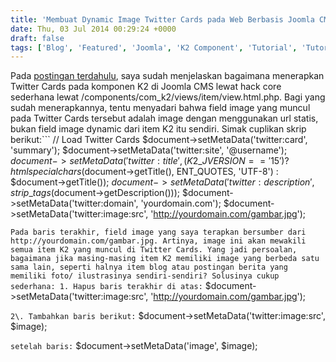 ```yaml
---
title: 'Membuat Dynamic Image Twitter Cards pada Web Berbasis Joomla CMS + K2 Component'
date: Thu, 03 Jul 2014 00:29:24 +0000
draft: false
tags: ['Blog', 'Featured', 'Joomla', 'K2 Component', 'Tutorial', 'Tutorial', 'Twitter Cards']
---
```


Pada [postingan terdahulu](http://www.pryspry.com/2013/12/memasang-twitter-cards-pada-web-berbasis-joomla-cms-k2-component/), saya sudah menjelaskan bagaimana menerapkan Twitter Cards pada komponen K2 di Joomla CMS lewat hack core sederhana lewat /components/com\_k2/views/item/view.html.php. Bagi yang sudah menerapkannya, tentu menyadari bahwa field image yang muncul pada Twitter Cards tersebut adalah image dengan menggunakan url statis, bukan field image dynamic dari item K2 itu sendiri. Simak cuplikan skrip berikut:```
// Load Twitter Cards
$document->setMetaData('twitter:card', 'summary');
$document->setMetaData('twitter:site', '@username');
$document->setMetaData('twitter:title', (K2\_JVERSION == '15') ? htmlspecialchars($document->getTitle(), ENT\_QUOTES, 'UTF-8') : $document->getTitle());
$document->setMetaData('twitter:description', strip\_tags($document->getDescription()));
$document->setMetaData('twitter:domain', 'yourdomain.com');
$document->setMetaData('twitter:image:src', 'http://yourdomain.com/gambar.jpg');

```Pada baris terakhir, field image yang saya terapkan bersumber dari http://yourdomain.com/gambar.jpg. Artinya, image ini akan mewakili semua item K2 yang muncul di Twitter Cards. Yang jadi persoalan, bagaimana jika masing-masing item K2 memiliki image yang berbeda satu sama lain, seperti halnya item blog atau postingan berita yang memiliki foto/ ilustrasinya sendiri-sendiri? Solusinya cukup sederhana: 1. Hapus baris terakhir di atas:```
$document->setMetaData('twitter:image:src', 'http://yourdomain.com/gambar.jpg');

```2\. Tambahkan baris berikut:```
$document->setMetaData('twitter:image:src', $image);

```setelah baris:```
$document->setMetaData('image', $image);

```3\. Save & Clear Cache